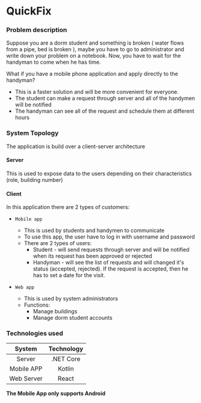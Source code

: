 # QuickFix

### Problem description

Suppose you are a dorm student and something is broken ( water flows from a pipe, bed is broken ), maybe you have to go to administrator and write down your problem on a notebook. Now, you have to wait for the handyman to come when he has time.

What if you have a mobile phone application and apply directly to the handyman? 
 * This is a faster solution and will be more convenient for everyone.
 * The student can make a request through server and all of the handymen will be notified
 * The handyman can see all of the request and schedule them at different hours

### System Topology

The application is build over a client-server architecture

#### Server

This is used to expose data to the users depending on their characteristics (role, building number)

#### Client

In this application there are 2 types of customers:

  * `Mobile app`
    * This is used by students and handymen to communicate
    * To use this app, the user have to log in with username and password
    * There are 2 types of users:
      * Student - will send requests through server and will be notified when its request has been approved or rejected
      * Handyman - will see the list of requests and will changed it's status (accepted, rejected). If the request is accepted, then he has to set a date for the visit.
      
  * `Web app`
    * This is used by system administrators
    * Functions:
      * Manage buildings
      * Manage dorm student accounts
  
### Technologies used

System | Technology
:---:|:---:
Server | .NET Core
Mobile APP | Kotlin
Web Server | React

**The Mobile App only supports Android**
